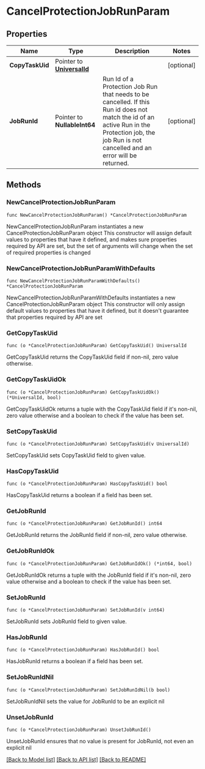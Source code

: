 # CancelProtectionJobRunParam

## Properties

Name | Type | Description | Notes
------------ | ------------- | ------------- | -------------
**CopyTaskUid** | Pointer to [**UniversalId**](UniversalId.md) |  | [optional] 
**JobRunId** | Pointer to **NullableInt64** | Run Id of a Protection Job Run that needs to be cancelled. If this Run id does not match the id of an active Run in the Protection job, the job Run is not cancelled and an error will be returned. | [optional] 

## Methods

### NewCancelProtectionJobRunParam

`func NewCancelProtectionJobRunParam() *CancelProtectionJobRunParam`

NewCancelProtectionJobRunParam instantiates a new CancelProtectionJobRunParam object
This constructor will assign default values to properties that have it defined,
and makes sure properties required by API are set, but the set of arguments
will change when the set of required properties is changed

### NewCancelProtectionJobRunParamWithDefaults

`func NewCancelProtectionJobRunParamWithDefaults() *CancelProtectionJobRunParam`

NewCancelProtectionJobRunParamWithDefaults instantiates a new CancelProtectionJobRunParam object
This constructor will only assign default values to properties that have it defined,
but it doesn't guarantee that properties required by API are set

### GetCopyTaskUid

`func (o *CancelProtectionJobRunParam) GetCopyTaskUid() UniversalId`

GetCopyTaskUid returns the CopyTaskUid field if non-nil, zero value otherwise.

### GetCopyTaskUidOk

`func (o *CancelProtectionJobRunParam) GetCopyTaskUidOk() (*UniversalId, bool)`

GetCopyTaskUidOk returns a tuple with the CopyTaskUid field if it's non-nil, zero value otherwise
and a boolean to check if the value has been set.

### SetCopyTaskUid

`func (o *CancelProtectionJobRunParam) SetCopyTaskUid(v UniversalId)`

SetCopyTaskUid sets CopyTaskUid field to given value.

### HasCopyTaskUid

`func (o *CancelProtectionJobRunParam) HasCopyTaskUid() bool`

HasCopyTaskUid returns a boolean if a field has been set.

### GetJobRunId

`func (o *CancelProtectionJobRunParam) GetJobRunId() int64`

GetJobRunId returns the JobRunId field if non-nil, zero value otherwise.

### GetJobRunIdOk

`func (o *CancelProtectionJobRunParam) GetJobRunIdOk() (*int64, bool)`

GetJobRunIdOk returns a tuple with the JobRunId field if it's non-nil, zero value otherwise
and a boolean to check if the value has been set.

### SetJobRunId

`func (o *CancelProtectionJobRunParam) SetJobRunId(v int64)`

SetJobRunId sets JobRunId field to given value.

### HasJobRunId

`func (o *CancelProtectionJobRunParam) HasJobRunId() bool`

HasJobRunId returns a boolean if a field has been set.

### SetJobRunIdNil

`func (o *CancelProtectionJobRunParam) SetJobRunIdNil(b bool)`

 SetJobRunIdNil sets the value for JobRunId to be an explicit nil

### UnsetJobRunId
`func (o *CancelProtectionJobRunParam) UnsetJobRunId()`

UnsetJobRunId ensures that no value is present for JobRunId, not even an explicit nil

[[Back to Model list]](../README.md#documentation-for-models) [[Back to API list]](../README.md#documentation-for-api-endpoints) [[Back to README]](../README.md)


